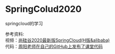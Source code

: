 # SpringColud2020
springcloud的学习
> 
参考资料:  
视频：[尚硅谷2020最新版SpringCloud(H版&alibaba)](https://www.bilibili.com/video/BV18E411x7eT?from=search&seid=16810763238026907749)  
代码：[周阳老师在自己的GitHub上发布了课堂代码](https://github.com/zzyybs/atguigu_spirngcloud2020)
>
